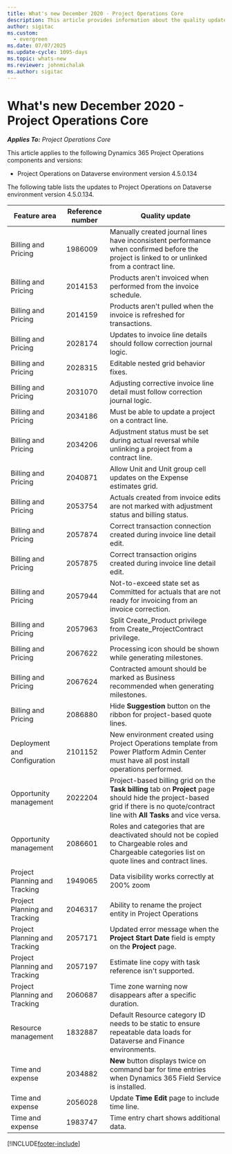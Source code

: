 ```yaml
---
title: What's new December 2020 - Project Operations Core
description: This article provides information about the quality updates available in the December 2020 release of Project Operations Core. 
author: sigitac
ms.custom:
  - evergreen
ms.date: 07/07/2025
ms.update-cycle: 1095-days
ms.topic: whats-new
ms.reviewer: johnmichalak
ms.author: sigitac
---
```


# What's new December 2020 - Project Operations Core

_**Applies To:** Project Operations Core_

This article applies to the following Dynamics 365 Project Operations components and versions:

  - Project Operations on Dataverse environment version 4.5.0.134 

The following table lists the updates to Project Operations on Dataverse environment version 4.5.0.134.

| **Feature area** | **Reference number** | **Quality update** |
| --- | --- | --- |
| Billing and Pricing | 1986009 | Manually created journal lines have inconsistent performance when confirmed before the project is linked to or unlinked from a contract line. |
| Billing and Pricing | 2014153 | Products aren't invoiced when performed from the invoice schedule. |
| Billing and Pricing | 2014159 | Products aren't pulled when the invoice is refreshed for transactions. |
| Billing and Pricing | 2028174 | Updates to invoice line details should follow correction journal logic. |
| Billing and Pricing | 2028315 | Editable nested grid behavior fixes. |
| Billing and Pricing | 2031070 | Adjusting corrective invoice line detail must follow correction journal logic. |
| Billing and Pricing | 2034186 | Must be able to update a project on a contract line. |
| Billing and Pricing | 2034206 | Adjustment status must be set during actual reversal while unlinking a project from a contract line. |
| Billing and Pricing | 2040871 | Allow Unit and Unit group cell updates on the Expense estimates grid. |
| Billing and Pricing | 2053754 | Actuals created from invoice edits are not marked with adjustment status and billing status. |
| Billing and Pricing | 2057874 | Correct transaction connection created during invoice line detail edit. |
| Billing and Pricing | 2057875 | Correct transaction origins created during invoice line detail edit. |
| Billing and Pricing | 2057944 | Not-to-exceed state set as Committed for actuals that are not ready for invoicing from an invoice correction. |
| Billing and Pricing | 2057963 | Split Create\_Product privilege from Create\_ProjectContract privilege. |
| Billing and Pricing | 2067622 | Processing icon should be shown while generating milestones. |
| Billing and Pricing | 2067624 | Contracted amount should be marked as Business recommended when generating milestones. |
| Billing and Pricing | 2086880 | Hide **Suggestion** button on the ribbon for project-based quote lines. |
| Deployment and Configuration | 2101152 | New environment created using Project Operations template from Power Platform Admin Center must have all post install operations performed. |
| Opportunity management | 2022204 | Project-based billing grid on the **Task billing** tab on **Project** page should hide the project-based grid if there is no quote/contract line with **All Tasks** and vice versa. |
| Opportunity management | 2086601 | Roles and categories that are deactivated should not be copied to Chargeable roles and Chargeable categories list on quote lines and contract lines. |
| Project Planning and Tracking | 1949065 | Data visibility works correctly at 200% zoom |
| Project Planning and Tracking | 2046317 | Ability to rename the project entity in Project Operations |
| Project Planning and Tracking | 2057171 | Updated error message when the **Project Start Date** field is empty on the **Project** page. |
| Project Planning and Tracking | 2057197 | Estimate line copy with task reference isn't supported. |
| Project Planning and Tracking | 2060687 | Time zone warning now disappears after a specific duration. |
| Resource management | 1832887 | Default Resource category ID needs to be static to ensure repeatable data loads for Dataverse and Finance environments. |
| Time and expense | 2034882 | **New** button displays twice on command bar for time entries when Dynamics 365 Field Service is installed. |
| Time and expense | 2056028 | Update **Time Edit** page to include time line. |
| Time and expense | 1983747 | Time entry chart shows additional data. |


[!INCLUDE[footer-include](../../includes/footer-banner.md)]
